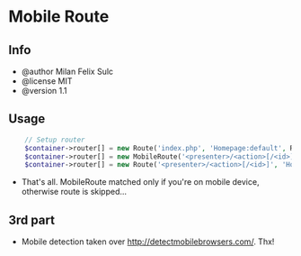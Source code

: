 # Mobile Route

## Info

* @author Milan Felix Sulc
* @license MIT
* @version 1.1

## Usage

```php
    // Setup router
    $container->router[] = new Route('index.php', 'Homepage:default', Route::ONE_WAY);
    $container->router[] = new MobileRoute('<presenter>/<action>[/<id>]', 'Mobile:default');
    $container->router[] = new Route('<presenter>/<action>[/<id>]', 'Homepage:default');
```

* That's all. MobileRoute matched only if you're on mobile device, otherwise route is skipped...

## 3rd part

* Mobile detection taken over http://detectmobilebrowsers.com/. Thx!
